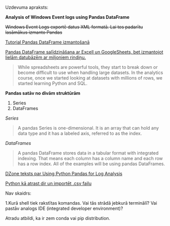 Uzdevuma apraksts:

**Analysis of Windows Event logs using Pandas DataFrame**

~~Windows Event Logs exportē datus XML formatā. Lai tos padarītu lasāmākus izmanto Pandas~~

[Tutorial Pandas DataFrame izmantošanā](https://www.datacamp.com/community/tutorials/pandas-tutorial-dataframe-python)

[Pandas DataFrame salīdzināšana ar Excell un GoogleSheets, bet izmantojot lielām datubāzēm ar miljoniem rindiņu.](https://medium.com/datadriveninvestor/python-pandas-library-for-beginners-a-simplified-guide-for-getting-started-and-ditching-20992b7cd4da) 

>While spreadsheets are powerful tools, they start to break down or become difficult to use when handling large datasets. In the analytics course, once we started looking at datasets with millions of rows, we started learning Python and SQL.

**Pandas satāv no divām struktūrām**
1. Series
2. DataFrames

*Series*

>A pandas Series is one-dimensional. It is an array that can hold any data type and it has a labeled axis, referred to as the index. 


*DataFrames*

>A pandas DataFrame stores data in a tabular format with integrated indexing. That means each column has a column name and each row has a row index. All of the examples will be using pandas DataFrames.


[DZone teksts par Using Python Pandas for Log Analysis](https://dzone.com/articles/using-python-pandas-for-log-analysis)


[Python kā atrast dir un importēt .csv failu](https://www.shanelynn.ie/python-pandas-read_csv-load-data-from-csv-files/)

Nav skaidrs:

1.Kurā shell tiek rakstītas komandas. Vai tās strādā jebkurā terminālī? Vai pastāv analogs IDE (integrated developer environment)?

Atradu atbildi, ka ir zem conda vai pip distribution.



